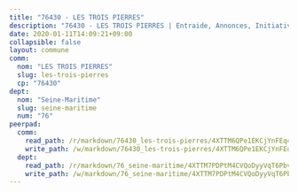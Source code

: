 ```yaml
---
title: "76430 - LES TROIS PIERRES"
description: "76430 - LES TROIS PIERRES | Entraide, Annonces, Initiatives"
date: 2020-01-11T14:09:21+09:00
collapsible: false
layout: commune
comm:
  nom: "LES TROIS PIERRES"
  slug: les-trois-pierres
  cp: "76430"
dept:
  nom: "Seine-Maritime"
  slug: seine-maritime
  num: "76"
peerpad:
  comm:
    read_path: /r/markdown/76430_les-trois-pierres/4XTTM6QPe1EKCjYnFEq4rrLwqdxk7rzW97ct2h6hwaTCx6Jc9
    write_path: /w/markdown/76430_les-trois-pierres/4XTTM6QPe1EKCjYnFEq4rrLwqdxk7rzW97ct2h6hwaTCx6Jc9-K3TgV4xMeKdeGS2XdAzfnuaMMZCiHacKAiysMWta8TX5LjoVDyzRGmTKFTxVnt1RHRPvpDbk1MXxfs5fw3oskyKHyZnFfBJyds5vNcruoxvG6tDEXcwtpQGyYeKApWPywMYJt7dB
  dept:
    read_path: /r/markdown/76_seine-maritime/4XTTM7PDPtM4CVQoDyyVqT6Pbvj1SVtndpXJdTDsc7xwdMTdt
    write_path: /w/markdown/76_seine-maritime/4XTTM7PDPtM4CVQoDyyVqT6Pbvj1SVtndpXJdTDsc7xwdMTdt-K3TgUmo7Qwp8ZQz8qKFjC8WCY27ypEpX2c8BXeSV9rrPY1zRZn2SrYwkBXF8VnHkcepiXsccFfKHYuT2JNgSMXxLRaUGRu6o5B3BB15nZxEho97cTz3yC4eRTX4hZM1hcyAZrn8r
---
```


